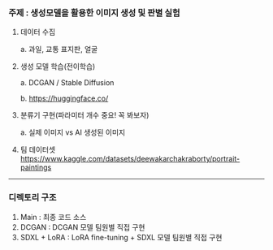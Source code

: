 ### 주제 : 생성모델을 활용한 이미지 생성 및 판별 실험

1. 데이터 수집
       
    a. 과일, 교통 표지판, 얼굴
2.  생성 모델 학습(전이학습)
   
    a. DCGAN / Stable Diffusion
    
    b. https://huggingface.co/
  
4. 분류기 구현(파라미터 개수 중요! 꼭 봐보자)

   a. 실제 이미지 vs AI 생성된 이미지

5. 팀 데이터셋
   https://www.kaggle.com/datasets/deewakarchakraborty/portrait-paintings

------
### 디렉토리 구조
1. Main : 최종 코드 소스
2. DCGAN : DCGAN 모델 팀원별 직접 구현
3. SDXL + LoRA : LoRA fine-tuning + SDXL 모델 팀원별 직접 구현
